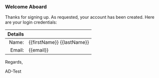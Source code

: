 ### Welcome Aboard

Thanks for signing up. As requested, your account has been created.
Here are your login credentials:

| Details   |              |
| ---------:|:------------ |
| Name: | {{firstName}} {{lastName}} |
| Email:    | {{email}}    |

Regards,

AD-Test